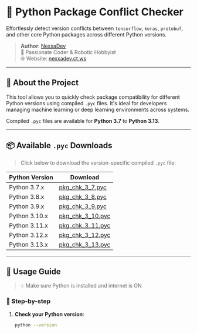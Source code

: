 # 🧪 Python Package Conflict Checker

Effortlessly detect version conflicts between `tensorflow`, `keras`, `protobuf`, and other core Python packages across different Python versions.

> **Author**: [NexxaDev](https://nexxadev.ct.ws)  
> 🔧 Passionate Coder & Robotic Hobbyist  
> 🌐 Website: [nexxadev.ct.ws](https://nexxadev.ct.ws)

---

## 🚀 About the Project

This tool allows you to quickly check package compatibility for different Python versions using compiled `.pyc` files. It's ideal for developers managing machine learning or deep learning environments across systems.

Compiled `.pyc` files are available for **Python 3.7** to **Python 3.13**.

---

## 📦 Available `.pyc` Downloads

> Click below to download the version-specific compiled `.pyc` file:

| Python Version | Download |
|----------------|----------|
| Python 3.7.x   | [pkg_chk_3_7.pyc](https://github.com/nexxadev/py-pkg-checker/releases/download/v1.0/pkg_chk_3_7.pyc) |
| Python 3.8.x   | [pkg_chk_3_8.pyc](https://github.com/nexxadev/py-pkg-checker/releases/download/v1.0/pkg_chk_3_8.pyc) |
| Python 3.9.x   | [pkg_chk_3_9.pyc](https://github.com/nexxadev/py-pkg-checker/releases/download/v1.0/pkg_chk_3_9.pyc) |
| Python 3.10.x  | [pkg_chk_3_10.pyc](https://github.com/nexxadev/py-pkg-checker/releases/download/v1.0/pkg_chk_3_10.pyc) |
| Python 3.11.x  | [pkg_chk_3_11.pyc](https://github.com/nexxadev/py-pkg-checker/releases/download/v1.0/pkg_chk_3_11.pyc) |
| Python 3.12.x  | [pkg_chk_3_12.pyc](https://github.com/nexxadev/py-pkg-checker/releases/download/v1.0/pkg_chk_3_12.pyc) |
| Python 3.13.x  | [pkg_chk_3_13.pyc](https://github.com/nexxadev/py-pkg-checker/releases/download/v1.0/pkg_chk_3_13.pyc) |

---

## 📖 Usage Guide

> 💡 Make sure Python is installed and internet is ON

### 🔧 Step-by-step

1. **Check your Python version**:
   ```bash
   python --version

